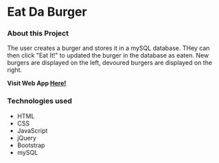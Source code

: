 # Eat Da Burger

### About this Project

The user creates a burger and stores it in a mySQL database. THey can then click "Eat It!" to updated the burger in the database as eaten. New burgers are displayed on the left, devoured burgers are displayed on the right.

**Visit Web App [Here!](https://secure-ravine-46275.herokuapp.com/)**

### Technologies used

* HTML
* CSS
* JavaScript
* jQuery
* Bootstrap
* mySQL
